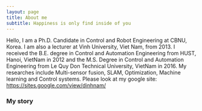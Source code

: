 ```yaml
---
layout: page
title: About me
subtitle: Happiness is only find inside of you
---
```

Hello,
I am a Ph.D. Candidate in Control and Robot Engineering at CBNU, Korea. I am also a lecturer at Vinh University, Viet Nam, from 2013. I received the B.E. degree in Control and Automation Engineering from HUST, Hanoi, VietNam in 2012 and the M.S. Degree in Control and Automation Engineering from Le Quy Don Technical University, VietNam in 2016. My researches include Multi-sensor fusion, SLAM, Optimization, Machine learning and Control systems.
Please look at my google site:
https://sites.google.com/view/dinhnam/

### My story

